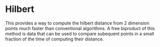 # Hilbert

This provides a way to compute the hilbert distance from 2 dimension points much faster than conventional algorithms.
A free biproduct of this method is data that can be used to compare subequent points in a small fraction of the time of computing their distance.
